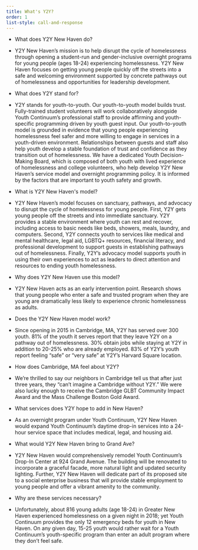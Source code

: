 ```yaml
---
title: What's Y2Y?
order: 1
list-style: call-and-response
---
```


* What does Y2Y New Haven do?
- Y2Y New Haven’s mission is to help disrupt the cycle of homelessness through opening a student-run and gender-inclusive overnight programs for young people (ages 18-24) experiencing homelessness. Y2Y New Haven focuses on getting young people quickly off the streets into a safe and welcoming environment supported by concrete pathways out of homelessness and opportunities for leadership development.
* What does Y2Y stand for?
- Y2Y stands for youth-to-youth. Our youth-to-youth model builds trust. Fully-trained student volunteers will work collaboratively alongside Youth Continuum’s professional staff to provide affirming and youth-specific programming driven by youth guest input. Our youth-to-youth model is grounded in evidence that young people experiencing homelessness feel safer and more willing to engage in services in a youth-driven environment. Relationships between guests and staff also help youth develop a stable foundation of trust and confidence as they transition out of homelessness. We have a dedicated Youth Decision-Making Board, which is composed of both youth with lived experience of homelessness and college volunteers, who help develop Y2Y New Haven’s service model and overnight programming policy. It is informed by the factors that are important to youth safety and growth.
* What is Y2Y New Haven's model?
- Y2Y New Haven’s model focuses on sanctuary, pathways, and advocacy to disrupt the cycle of homelessness for young people. First, Y2Y gets young people off the streets and into immediate sanctuary. Y2Y provides a stable environment where youth can rest and recover, including access to basic needs like beds, showers, meals, laundry, and computers. Second, Y2Y connects youth to services like medical and mental healthcare, legal aid, LGBTQ+ resources, financial literacy, and professional development to support guests in establishing pathways out of homelessness. Finally, Y2Y’s advocacy model supports youth in using their own experiences to act as leaders to direct attention and resources to ending youth homelessness.
* Why does Y2Y New Haven use this model?
- Y2Y New Haven acts as an early intervention point. Research shows that young people who enter a safe and trusted program when they are young are dramatically less likely to experience chronic homelessness as adults.
* Does the Y2Y New Haven model work?
- Since opening in 2015 in Cambridge, MA, Y2Y has served over 300 youth. 81% of the youth it serves report that they leave Y2Y on a pathway out of homelessness. 30% obtain jobs while staying at Y2Y in addition to 20-25% who are already employed. 83% of Y2Y’s youth report feeling “safe” or “very safe” at Y2Y’s Harvard Square location.
* How does Cambridge, MA feel about Y2Y?
- We’re thrilled to say our neighbors in Cambridge tell us that after just three years, they “can’t imagine a Cambridge without Y2Y.” We were also lucky enough to receive the Cambridge GLBT Community Impact Award and the Mass Challenge Boston Gold Award.
* What services does Y2Y hope to add in New Haven?
- As an overnight program under Youth Continuum, Y2Y New Haven would expand Youth Continuum’s daytime drop-in services into a 24-hour service space that includes medical, legal, and housing aid.
* What would Y2Y New Haven bring to Grand Ave?
- Y2Y New Haven would comprehensively remodel Youth Continuum’s Drop-In Center at 924 Grand Avenue. The building will be renovated to incorporate a graceful facade, more natural light and updated security lighting. Further, Y2Y New Haven will dedicate part of its proposed site to a social enterprise business that will provide stable employment to young people and offer a vibrant amenity to the community.
* Why are these services necessary?
- Unfortunately, about 816 young adults (age 18-24) in Greater New Haven experienced homelessness on a given night in 2018; yet Youth Continuum provides the only 12 emergency beds for youth in New Haven. On any given day, 15-25 youth would rather wait for a Youth Continuum’s youth-specific program than enter an adult program where they don’t feel safe. 
